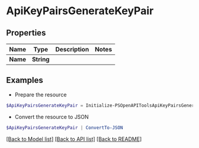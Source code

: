 # ApiKeyPairsGenerateKeyPair
## Properties

Name | Type | Description | Notes
------------ | ------------- | ------------- | -------------
**Name** | **String** |  | 

## Examples

- Prepare the resource
```powershell
$ApiKeyPairsGenerateKeyPair = Initialize-PSOpenAPIToolsApiKeyPairsGenerateKeyPair  -Name null
```

- Convert the resource to JSON
```powershell
$ApiKeyPairsGenerateKeyPair | ConvertTo-JSON
```

[[Back to Model list]](../README.md#documentation-for-models) [[Back to API list]](../README.md#documentation-for-api-endpoints) [[Back to README]](../README.md)

